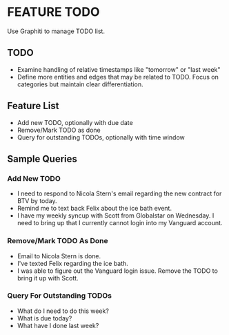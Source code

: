 # FEATURE TODO

Use Graphiti to manage TODO list.

## TODO

- Examine handling of relative timestamps like "tomorrow" or "last week"
- Define more entities and edges that may be related to TODO. Focus on categories but maintain clear differentiation.

## Feature List

- Add new TODO, optionally with due date
- Remove/Mark TODO as done
- Query for outstanding TODOs, optionally with time window

## Sample Queries

### Add New TODO

- I need to respond to Nicola Stern's email regarding the new contract for BTV by today.
- Remind me to text back Felix about the ice bath event.
- I have my weekly syncup with Scott from Globalstar on Wednesday. I need to bring up that I currently cannot login into my Vanguard account.

### Remove/Mark TODO As Done

- Email to Nicola Stern is done.
- I've texted Felix regarding the ice bath.
- I was able to figure out the Vanguard login issue. Remove the TODO to bring it up with Scott.

### Query For Outstanding TODOs

- What do I need to do this week?
- What is due today?
- What have I done last week?

